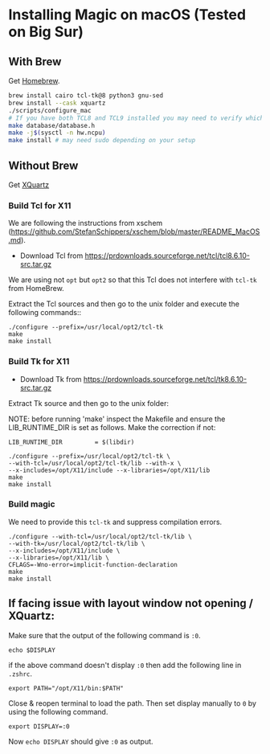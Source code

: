 # Installing Magic on macOS (Tested on Big Sur)
## With Brew
Get [Homebrew](https://brew.sh).

```sh
brew install cairo tcl-tk@8 python3 gnu-sed
brew install --cask xquartz
./scripts/configure_mac
# If you have both TCL8 and TCL9 installed you may need to verify which was selected.
make database/database.h
make -j$(sysctl -n hw.ncpu)
make install # may need sudo depending on your setup
```

## Without Brew
Get [XQuartz](https://github.com/XQuartz/XQuartz)

### Build Tcl for X11

We are following the instructions from xschem (https://github.com/StefanSchippers/xschem/blob/master/README_MacOS.md). 

* Download Tcl from https://prdownloads.sourceforge.net/tcl/tcl8.6.10-src.tar.gz

We are using not `opt` but `opt2` so that this Tcl does not interfere with `tcl-tk` from HomeBrew.

Extract the Tcl sources and then go to the unix folder and execute the following commands::
```
./configure --prefix=/usr/local/opt2/tcl-tk  
make
make install
```

### Build Tk for X11

* Download Tk from https://prdownloads.sourceforge.net/tcl/tk8.6.10-src.tar.gz

Extract Tk source and then go to the unix folder:

NOTE: before running 'make' inspect the Makefile and ensure the LIB_RUNTIME_DIR is set as follows. Make the correction if not:
```
LIB_RUNTIME_DIR         = $(libdir)
```

```
./configure --prefix=/usr/local/opt2/tcl-tk \
--with-tcl=/usr/local/opt2/tcl-tk/lib --with-x \
--x-includes=/opt/X11/include --x-libraries=/opt/X11/lib  
make
make install
```

### Build magic

We need to provide this `tcl-tk` and suppress compilation errors.

```
./configure --with-tcl=/usr/local/opt2/tcl-tk/lib \
--with-tk=/usr/local/opt2/tcl-tk/lib \
--x-includes=/opt/X11/include \
--x-libraries=/opt/X11/lib \
CFLAGS=-Wno-error=implicit-function-declaration
make
make install
```

## If facing issue with layout window not opening / XQuartz:
Make sure that the output of the following command is ```:0```.
```
echo $DISPLAY
```
if the above command doesn't display ```:0``` then add the following line in ```.zshrc```.
```
export PATH="/opt/X11/bin:$PATH"
```
Close & reopen terminal to load the path. Then set display manually to ```0``` by using the following command.
```
export DISPLAY=:0
```
Now  ```echo DISPLAY``` should give ```:0``` as output.